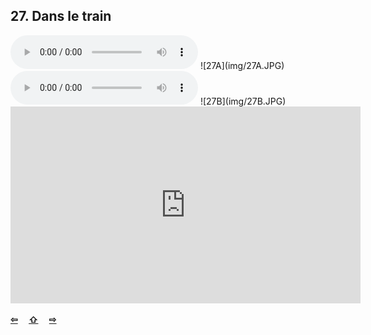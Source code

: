 ## 27. Dans le train

  <audio controls>
    <source src="sound/27A.ogg"></source>
  </audio>
![27A](img/27A.JPG)

  <audio controls>
    <source src="sound/27B.ogg"></source>
  </audio>
![27B](img/27B.JPG)

<iframe width="560" height="315" src="https://www.youtube.com/embed/W4W3OQ1vcSQ" frameborder="0" allow="accelerometer; autoplay; encrypted-media; gyroscope; picture-in-picture" allowfullscreen></iframe>

<p style='font-weight:bolder'>
  <a href='26.html' title='Önceki sayfa'>⇦</a>&emsp;
  <a href='..' title='Ana sayfa'>⇧</a>&emsp;
  <a href='28.html' title='Sonraki sayfa'>⇨</a>
</p>